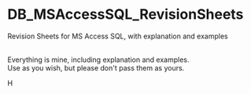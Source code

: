 # DB_MSAccessSQL_RevisionSheets
Revision Sheets for MS Access SQL, with explanation and examples

<br>
Everything is mine, including explanation and examples.

<br>
Use as you wish, but please don't pass them as yours.

H
